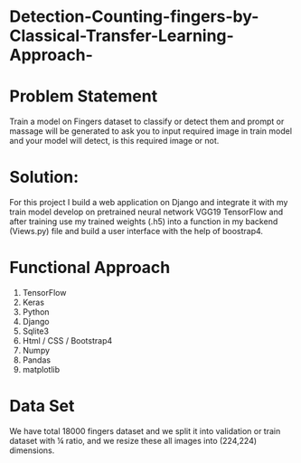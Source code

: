 # Detection-Counting-fingers-by-Classical-Transfer-Learning-Approach-

# Problem Statement
Train a model on Fingers dataset to classify or detect them and prompt or massage will be generated to ask you to input required image in train model and your model will detect, is this required image or not.

# Solution:
For this project I build a web application on Django and integrate it with my train model develop on pretrained neural network VGG19 TensorFlow and after training use my  trained weights (.h5) into a function in my backend (Views.py) file and build a user interface with the help of boostrap4. 

# Functional Approach 
<ol>
<li>TensorFlow</li>
<li>Keras</li>
<li>Python </li>
<li>Django</li>
<li>Sqlite3</li>
<li>Html / CSS / Bootstrap4</li>
<li>Numpy</li>
<li>Pandas</li>  
<li>matplotlib</li>  
</ol>

# Data Set 
We have total 18000 fingers dataset and we split it into validation or train dataset with ¼ ratio, and we resize these all images into (224,224) dimensions. 



